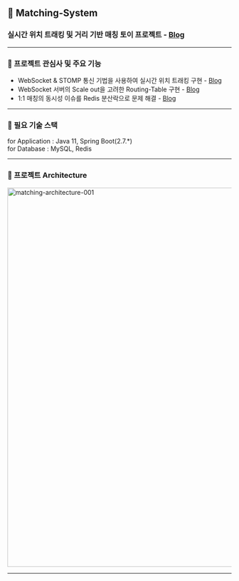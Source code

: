 ## 🎯 Matching-System

### 실시간 위치 트래킹 및 거리 기반 매칭 토이 프로젝트 - [Blog](https://syeon2.github.io/project/matching-system1.html)

--------

### 🌱 프로젝트 관심사 및 주요 기능

- WebSocket & STOMP 통신 기법을 사용하여 실시간 위치 트래킹 구현 - [Blog](https://syeon2.github.io/project/matching-system2.html)
- WebSocket 서버의 Scale out을 고려한 Routing-Table 구현 - [Blog](https://syeon2.github.io/project/matching-system3.html)
- 1:1 매칭의 동시성 이슈를 Redis 분산락으로 문제 해결 - [Blog](https://syeon2.github.io/project/matching-system4.html)

---------

### 🌱 필요 기술 스택

for Application : Java 11, Spring Boot(2.7.*)
<br >
for Database : MySQL, Redis

----------

### 🌱 프로젝트 Architecture

<img src="https://i.ibb.co/km407sZ/matching-architecture-001.jpg" alt="matching-architecture-001" width="850" />

----------
